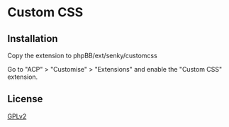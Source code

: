 # Custom CSS

## Installation

Copy the extension to phpBB/ext/senky/customcss

Go to "ACP" > "Customise" > "Extensions" and enable the "Custom CSS" extension.

## License

[GPLv2](license.txt)
